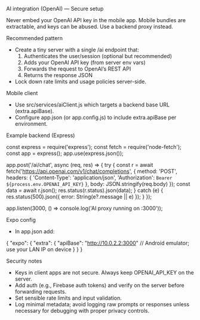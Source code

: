 AI integration (OpenAI) — Secure setup

Never embed your OpenAI API key in the mobile app. Mobile bundles are extractable, and keys can be abused. Use a backend proxy instead.

Recommended pattern
- Create a tiny server with a single /ai endpoint that:
  1) Authenticates the user/session (optional but recommended)
  2) Adds your OpenAI API key (from server env vars)
  3) Forwards the request to OpenAI’s REST API
  4) Returns the response JSON
- Lock down rate limits and usage policies server-side.

Mobile client
- Use src/services/aiClient.js which targets a backend base URL (extra.apiBase).
- Configure app.json (or app.config.js) to include extra.apiBase per environment.

Example backend (Express)

const express = require('express');
const fetch = require('node-fetch');
const app = express();
app.use(express.json());

app.post('/ai/chat', async (req, res) => {
  try {
    const r = await fetch('https://api.openai.com/v1/chat/completions', {
      method: 'POST',
      headers: {
        'Content-Type': 'application/json',
        'Authorization': `Bearer ${process.env.OPENAI_API_KEY}`
      },
      body: JSON.stringify(req.body)
    });
    const data = await r.json();
    res.status(r.status).json(data);
  } catch (e) {
    res.status(500).json({ error: String(e?.message || e) });
  }
});

app.listen(3000, () => console.log('AI proxy running on :3000'));

Expo config
- In app.json add:

{
  "expo": {
    "extra": {
      "apiBase": "http://10.0.2.2:3000" // Android emulator; use your LAN IP on device
    }
  }
}

Security notes
- Keys in client apps are not secure. Always keep OPENAI_API_KEY on the server.
- Add auth (e.g., Firebase auth tokens) and verify on the server before forwarding requests.
- Set sensible rate limits and input validation.
- Log minimal metadata; avoid logging raw prompts or responses unless necessary for debugging with proper privacy controls.
